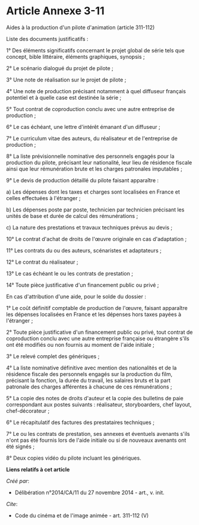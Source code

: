 # Article Annexe 3-11

Aides à la production d'un pilote d'animation (article 311-112) 

Liste des documents justificatifs : 

1° Des éléments significatifs concernant le projet global de série tels que concept, bible littéraire, éléments graphiques,
synopsis ; 

2° Le scénario dialogué du projet de pilote ; 

3° Une note de réalisation sur le projet de pilote ; 

4° Une note de production précisant notamment à quel diffuseur français potentiel et à quelle case est destinée la série ; 

5° Tout contrat de coproduction conclu avec une autre entreprise de production ; 

6° Le cas échéant, une lettre d'intérêt émanant d'un diffuseur ; 

7° Le curriculum vitae des auteurs, du réalisateur et de l'entreprise de production ; 

8° La liste prévisionnelle nominative des personnels engagés pour la production du pilote, précisant leur nationalité, leur
lieu de résidence fiscale ainsi que leur rémunération brute et les charges patronales imputables ; 

9° Le devis de production détaillé du pilote faisant apparaître : 

a) Les dépenses dont les taxes et charges sont localisées en France et celles effectuées à l'étranger ; 

b) Les dépenses poste par poste, technicien par technicien précisant les unités de base et durée de calcul des
rémunérations ; 

c) La nature des prestations et travaux techniques prévus au devis ; 

10° Le contrat d'achat de droits de l'œuvre originale en cas d'adaptation ; 

11° Les contrats du ou des auteurs, scénaristes et adaptateurs ; 

12° Le contrat du réalisateur ; 

13° Le cas échéant le ou les contrats de prestation ; 

14° Toute pièce justificative d'un financement public ou privé ; 

En cas d'attribution d'une aide, pour le solde du dossier : 

1° Le coût définitif comptable de production de l'œuvre, faisant apparaître les dépenses localisées en France et les dépenses
hors taxes payées à l'étranger ; 

2° Toute pièce justificative d'un financement public ou privé, tout contrat de coproduction conclu avec une autre entreprise
française ou étrangère s'ils ont été modifiés ou non fournis au moment de l'aide initiale ; 

3° Le relevé complet des génériques ; 

4° La liste nominative définitive avec mention des nationalités et de la résidence fiscale des personnels engagés sur la
production du film, précisant la fonction, la durée du travail, les salaires bruts et la part patronale des charges
afférentes à chacune de ces rémunérations ; 

5° La copie des notes de droits d'auteur et la copie des bulletins de paie correspondant aux postes suivants : réalisateur,
storyboarders, chef layout, chef-décorateur ; 

6° Le récapitulatif des factures des prestataires techniques ; 

7° Le ou les contrats de prestation, ses annexes et éventuels avenants s'ils n'ont pas été fournis lors de l'aide initiale ou
si de nouveaux avenants ont été signés ; 

8° Deux copies vidéo du pilote incluant les génériques.

**Liens relatifs à cet article**

_Créé par_:

  - Délibération n°2014/CA/11 du 27 novembre 2014 - art., v. init.

_Cite_:

  - Code du cinéma et de l'image animée - art. 311-112 (V)
